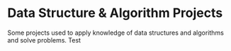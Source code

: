 # Data Structure & Algorithm Projects
Some projects used to apply knowledge of data structures and algorithms and solve problems.
Test

